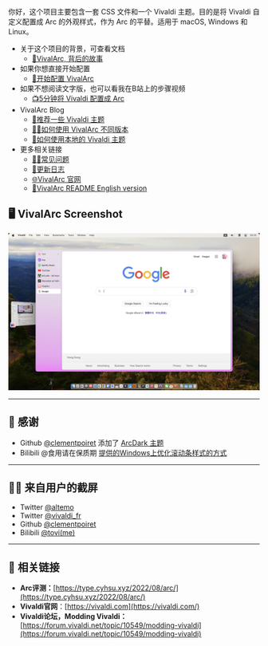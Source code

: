 你好，这个项目主要包含一套 CSS 文件和一个 Vivaldi 主题。目的是将 Vivaldi 自定义配置成 Arc 的外观样式，作为 Arc 的平替。适用于 macOS, Windows 和 Linux。
- 关于这个项目的背景，可查看文档
  - [📄VivalArc, 背后的故事](https://github.com/tovifun/VivalArc/blob/main/docs/behind-the-scene-cn.md)
- 如果你想直接开始配置
  - [📝开始配置 VivalArc](https://github.com/tovifun/VivalArc/blob/main/docs/configure-vivaldi-cn.md)
- 如果不想阅读文字版，也可以看我在B站上的步骤视频 
  - [📺5分钟将 Vivaldi 配置成 Arc](https://www.bilibili.com/video/BV1fe4y1a7WQ)
- VivalArc Blog
  - [🎨推荐一些 Vivaldi 主题](https://github.com/tovifun/VivalArc/blob/main/docs/curated-themes-cn.md)
  - [🧑‍💻如何使用 VivalArc 不同版本](https://github.com/tovifun/VivalArc/blob/main/docs/vivalarc-variants-cn.md)
  - [🎨如何使用本地的 Vivaldi 主题](https://github.com/tovifun/VivalArc/blob/main/using-local-vivaldi-theme-cn.md)
- 更多相关链接
  - [🧑‍💻常见问题](https://github.com/tovifun/VivalArc/blob/main/docs/faq-cn.md)
  - [🎉更新日志](https://github.com/tovifun/VivalArc/blob/main/docs/changelog-cn.md)
  - [🌐VivalArc 官网](https://arc.tovi.fun)
  - [📝VivalArc README English version](https://github.com/tovifun/VivalArc/blob/main/README.md) 

## 🖥️ VivalArc Screenshot
 ![Screenshot](./screenshots/vivalarc_1.0.0_mac.jpeg)

---

## 💌 感谢
- Github [@clementpoiret](https://github.com/clementpoiret) 添加了 [ArcDark 主题](https://github.com/tovifun/VivalArc/pull/5)
- Bilibili @食用请在保质期 [提供的Windows上优化滚动条样式的方式](https://www.bilibili.com/video/BV1fe4y1a7WQ) 
---

## 🧑‍💻 来自用户的截屏
- Twitter [@altemo](https://x.com/atlemo/status/1765726601239491014)
- Twitter [@vivaldi_fr](https://twitter.com/vivaldi_fr/status/1684643796942815233)
- Github [@clementpoiret](https://github.com/tovifun/VivalArc/pull/5)
- Bilibili [@tovi(me)](https://www.bilibili.com/opus/844070281819455558)

---

## 🔗 相关链接

- **Arc评测：**[https://type.cyhsu.xyz/2022/08/arc/](https://type.cyhsu.xyz/2022/08/arc/)
- **Vivaldi官网**：[https://vivaldi.com](https://vivaldi.com/)
- **Vivaldi论坛，Modding Vivaldi：**[https://forum.vivaldi.net/topic/10549/modding-vivaldi](https://forum.vivaldi.net/topic/10549/modding-vivaldi)